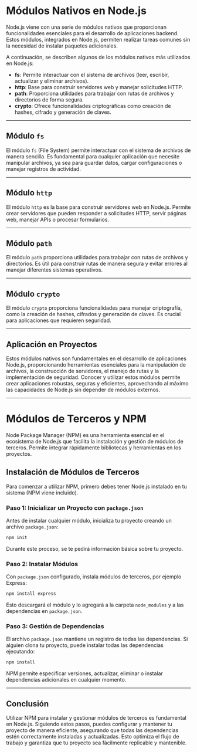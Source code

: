 # Módulos Nativos en Node.js

Node.js viene con una serie de módulos nativos que proporcionan funcionalidades esenciales para el desarrollo de aplicaciones backend. Estos módulos, integrados en Node.js, permiten realizar tareas comunes sin la necesidad de instalar paquetes adicionales.

A continuación, se describen algunos de los módulos nativos más utilizados en Node.js:

- **fs**: Permite interactuar con el sistema de archivos (leer, escribir, actualizar y eliminar archivos).
- **http**: Base para construir servidores web y manejar solicitudes HTTP.
- **path**: Proporciona utilidades para trabajar con rutas de archivos y directorios de forma segura.
- **crypto**: Ofrece funcionalidades criptográficas como creación de hashes, cifrado y generación de claves.

---

## Módulo `fs`

El módulo `fs` (File System) permite interactuar con el sistema de archivos de manera sencilla. Es fundamental para cualquier aplicación que necesite manipular archivos, ya sea para guardar datos, cargar configuraciones o manejar registros de actividad.

---

## Módulo `http`

El módulo `http` es la base para construir servidores web en Node.js. Permite crear servidores que pueden responder a solicitudes HTTP, servir páginas web, manejar APIs o procesar formularios.

---

## Módulo `path`

El módulo `path` proporciona utilidades para trabajar con rutas de archivos y directorios. Es útil para construir rutas de manera segura y evitar errores al manejar diferentes sistemas operativos.

---

## Módulo `crypto`

El módulo `crypto` proporciona funcionalidades para manejar criptografía, como la creación de hashes, cifrados y generación de claves. Es crucial para aplicaciones que requieren seguridad.

---

## Aplicación en Proyectos

Estos módulos nativos son fundamentales en el desarrollo de aplicaciones Node.js, proporcionando herramientas esenciales para la manipulación de archivos, la construcción de servidores, el manejo de rutas y la implementación de seguridad. Conocer y utilizar estos módulos permite crear aplicaciones robustas, seguras y eficientes, aprovechando al máximo las capacidades de Node.js sin depender de módulos externos.

---

# Módulos de Terceros y NPM

Node Package Manager (NPM) es una herramienta esencial en el ecosistema de Node.js que facilita la instalación y gestión de módulos de terceros. Permite integrar rápidamente bibliotecas y herramientas en los proyectos.

## Instalación de Módulos de Terceros

Para comenzar a utilizar NPM, primero debes tener Node.js instalado en tu sistema (NPM viene incluido).

### Paso 1: Inicializar un Proyecto con `package.json`

Antes de instalar cualquier módulo, inicializa tu proyecto creando un archivo `package.json`:

```bash
npm init
```

Durante este proceso, se te pedirá información básica sobre tu proyecto.

### Paso 2: Instalar Módulos

Con `package.json` configurado, instala módulos de terceros, por ejemplo Express:

```bash
npm install express
```

Esto descargará el módulo y lo agregará a la carpeta `node_modules` y a las dependencias en `package.json`.

### Paso 3: Gestión de Dependencias

El archivo `package.json` mantiene un registro de todas las dependencias. Si alguien clona tu proyecto, puede instalar todas las dependencias ejecutando:

```bash
npm install
```

NPM permite especificar versiones, actualizar, eliminar o instalar dependencias adicionales en cualquier momento.

---

## Conclusión

Utilizar NPM para instalar y gestionar módulos de terceros es fundamental en Node.js. Siguiendo estos pasos, puedes configurar y mantener tu proyecto de manera eficiente, asegurando que todas las dependencias estén correctamente instaladas y actualizadas. Esto optimiza el flujo de trabajo y garantiza que tu proyecto sea fácilmente replicable y mantenible.
